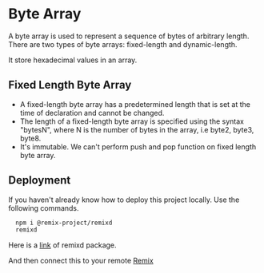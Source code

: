 
# Byte Array

A byte array is used to represent a sequence of bytes of arbitrary length. There are two types of byte arrays: fixed-length and dynamic-length.

It store hexadecimal values in an array. 


## Fixed Length Byte Array

- A fixed-length byte array has a predetermined length that is set at the time of declaration and cannot be changed. 
- The length of a fixed-length byte array is specified using the syntax "bytesN", where N is the number of bytes in the array, i.e byte2, byte3, byte8.
- It's immutable. We can't perform push and pop function on fixed length byte array. 
## Deployment

If you haven't already know how to deploy this project locally.
Use the following commands.

```bash
  npm i @remix-project/remixd
  remixd
```
Here is a [link](https://www.npmjs.com/package/@remix-project/remixd) of remixd package.

And then connect this to your remote [Remix](https://remix.ethereum.org/)

